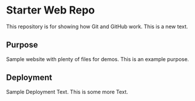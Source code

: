# Starter Web Repo

This repository is for showing how Git and GitHub work. This is a new text.

## Purpose

Sample website with plenty of files for demos. This is an example purpose.

## Deployment

Sample Deployment Text. This is some more Text.
